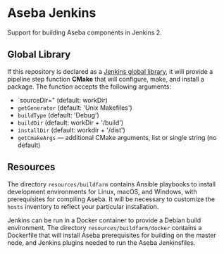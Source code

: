 # Aseba Jenkins
Support for building Aseba components in Jenkins 2.

## Global Library
If this repository is declared as a [Jenkins global library](https://github.com/jenkinsci/workflow-cps-global-lib-plugin/blob/master/README.md), it will provide a pipeline step function **CMake** that will configure, make, and install a package. The function accepts the following arguments:
* `sourceDir=" (default: workDir)
* `getGenerator` (default: 'Unix Makefiles')
* `buildType` (default: 'Debug')
* `buildDir` (default: workDir + '/build')
* `installDir` (default: workdir + '/dist')
* `getCmakeArgs` — additional CMake arguments, list or single string (no default)

## Resources

The directory `resources/buildfarm` contains Ansible playbooks to install development environments for Linux, macOS, and Windows, with prerequisites for compiling Aseba. It will be necessary to customize the `hosts` inventory to reflect your particular installation.

Jenkins can be run in a Docker container to provide a Debian build environment. The directory `resources/buildfarm/docker` contains a Dockerfile that will install Aseba prerequisites for building on the master node, and Jenkins plugins needed to run the Aseba Jenkinsfiles.